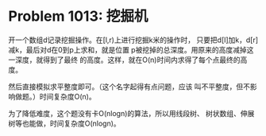 # Problem 1013: 挖掘机

开一个数组d记录挖掘操作。在[l,r)上进行挖掘k米的操作时，
只要把d[l]加k，d[r]减k，最后对d在0到p上求和，就是位置
p被挖掉的总深度。用原来的高度减掉这一深度，就得到了最终
的高度。这样，就在O(n)时间内求得了每个点最终的高度。

然后直接模拟求平整度即可。（这个名字起得有点问题，应该
叫不平整度，但不影响做题。）时间复杂度O(n)。

为了降低难度，这个题没有卡O(nlogn)的算法，所以用线段树、
树状数组、伸展树等也能做，时间复杂度O(nlogn)。
